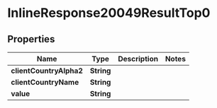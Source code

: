 # InlineResponse20049ResultTop0

## Properties
Name | Type | Description | Notes
------------ | ------------- | ------------- | -------------
**clientCountryAlpha2** | **String** |  | 
**clientCountryName** | **String** |  | 
**value** | **String** |  | 
